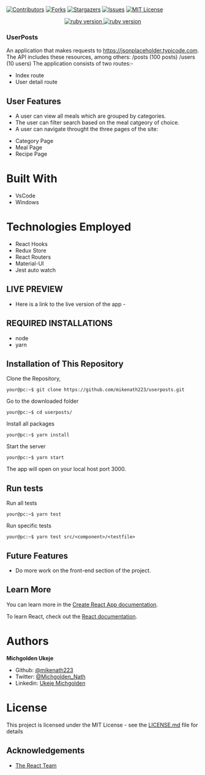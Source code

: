 [![Contributors][contributors-shield]][contributors-url]
[![Forks][forks-shield]][forks-url]
[![Stargazers][stars-shield]][stars-url]
[![Issues][issues-shield]][issues-url]
[![MIT License][license-shield]][license-url]

<p align="center">
  <a href="https://www.ruby-lang.org/en/">
    <img src="https://img.shields.io/badge/React-v16.3.1-brightgreen.svg" alt="ruby version">
    <img src="https://img.shields.io/badge/Redux-v4.0.5-brightgreen.svg" alt="ruby version">
  </a>
</p>

### UserPosts

An application that makes requests to https://jsonplaceholder.typicode.com. The API includes these resources, among others:
/posts (100 posts)
/users (10 users)
The application consists of two routes:-
- Index route
- User detail route

<!-- User features -->

## User Features

- A user can view all meals which are grouped by categories.
- The user can filter search based on the meal catgeory of choice.
- A user can navigate throught the three pages of the site:

* Category Page
* Meal Page
* Recipe Page

<!-- BUILT WITH -->

# Built With

- VsCode
- Windows

<!-- TECHNOLOGIES EMPLOYED -->

# Technologies Employed

- React Hooks
- Redux Store
- React Routers
- Material-UI
- Jest auto watch

<!-- LIVE PREVIEW -->

## LIVE PREVIEW
* Here is a link to the live version of the app - 

<!-- REQUIRED INSTALLATION -->

## REQUIRED INSTALLATIONS

- node
- yarn

<!-- INSTALLATION -->

## Installation of This Repository

Clone the Repository,

```Shell
your@pc:~$ git clone https://github.com/mikenath223/userposts.git
```

Go to the downloaded folder

```Shell
your@pc:~$ cd userposts/
```

Install all packages

```Shell
your@pc:~$ yarn install
```

Start the server

```Shell
your@pc:~$ yarn start
```

The app will open on your local host port 3000.

<!-- run tests -->

## Run tests

Run all tests

```Shell
your@pc:~$ yarn test
```

Run specific tests

```Shell
your@pc:~$ yarn test src/<component>/<testfile>
```

<!-- Future features -->

## Future Features

- Do more work on the front-end section of the project.

## Learn More

You can learn more in the [Create React App documentation](https://facebook.github.io/create-react-app/docs/getting-started).

To learn React, check out the [React documentation](https://reactjs.org/).

# Authors

**Michgolden Ukeje**

- Github: [@mikenath223](https://github.com/mikenath223)
- Twitter: [@Michgolden_Nath](https://twitter.com/MichgoldenU)
- Linkedin: [Ukeje Michgolden](https://https://www.linkedin.com/in/michgoldenukeje/)
  <br />

# License

This project is licensed under the MIT License - see the [LICENSE.md](LICENSE.md) file for details

<!-- ACKNOWLEDGEMENTS -->

## Acknowledgements

- [The React Team](https://facebook.github.io/create-react-app)

<!-- MARKDOWN LINKS & IMAGES -->
<!-- https://www.markdownguide.org/basic-syntax/#reference-style-links -->

[contributors-shield]: https://img.shields.io/github/contributors/mikenath223/userposts.svg?style=flat-square
[contributors-url]: https://github.com/mikenath223/userposts/graphs/contributors
[forks-shield]: https://img.shields.io/github/forks/mikenath223/userposts
[forks-url]: https://github.com/mikenath223/userposts/network/members
[stars-shield]: https://img.shields.io/github/stars/mikenath223/userposts
[stars-url]: https://github.com/mikenath223/userposts/stargazers
[issues-shield]: https://img.shields.io/github/issues/mikenath223/userposts
[issues-url]: https://github.com/mikenath223/userposts/issues
[license-shield]: https://img.shields.io/github/license/mikenath223/userposts
[license-url]: https://github.com/mikenath223/userposts/blob/master/LICENSE.txt
